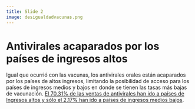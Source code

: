 ```yaml
---
title: Slide 2
image: desigualdadvacunas.png
---
```


# Antivirales acaparados por los países de ingresos altos

Igual que ocurrió con las vacunas, los antivirales orales están acaparados por los países de altos ingresos, limitando la posibilidad de acceso para los países de ingresos medios y bajos en donde se tienen las tasas más bajas de vacunación. [El 70.31% de las ventas de antivirales han ido a países de Ingresos altos y sólo el 2.17% han ido a países de ingresos medios bajos](https://launchandscalefaster.org/covid-19/therapeutics).
